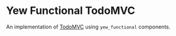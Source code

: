 # Yew Functional TodoMVC

An implementation of [TodoMVC](https://todomvc.com/) using `yew_functional` components.
